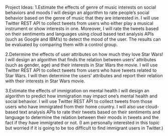 Project Ideas:
1.Estimate the effects of genre of music interests on social behaviors and moods
I will design an algorithm to rate people’s social behavior based on the genre of music that they are interested
in. I will use Twitter REST API to collect tweets from users who either play a musical instrument or show
interests in one. Moreover, I will rate the tweets based on their sentiments and languages using cloud based text
analysis APIs (such as Google and IBM’s) to detect the mood of the user. The results can be evaluated by
comparing them with a control group. 


2.Determine the effects of user attributes on how much they love Star Wars!
I will design an algorithm that finds the relation between users’ attributes (such as gender, age) and their
interests in Star Wars the movie. I will use Twitter REST API to collect tweets from users who have tweets
related to Star Wars. I will then determine the users’ attributes and report their relation with their interests
in Star Wars movie. 


3.Estimate the effects of immigration on mental health 
I will design an algorithm to predict how immigration may impact one’s mental health and social behavior. I will
use Twitter REST API to collect tweets from those users who have immigrated from their home country. I will also
use cloud-based text analysis APIs to rate their tweets based on their sentiments and language to determine the
relation between their moods in tweets and the fact if they have immigrated or not. 
(I am personally interested in this topic but worried if it is going to be too difficult to find immigrant users
in Twitter.)


